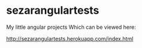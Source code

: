 sezarangulartests
=================

My little angular projects
Which can be viewed here:

http://sezarangulartests.herokuapp.com/index.html
